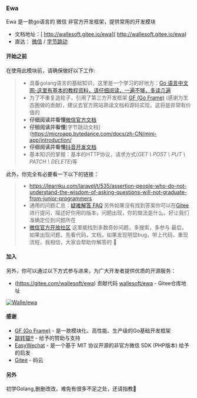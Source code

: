 ### Ewa
Ewa 是一款go语言的 微信 非官方开发框架，提供常用的开发模块
* 文档地址：[ http://wallesoft.gitee.io/ewa]( http://wallesoft.gitee.io/ewa)
* 直达： [微信](/official-account/) /  [字节跳动](/bytedance/)
#### 开始之前

在使用此模块前，请确保做好以下工作:
> * 具备golang语言的基础知识，这里是一个学习的好地方：[Go 语言中文网-这里有基本的教程资料，请仔细阅读，一遍不够，多读几遍](https://books.studygolang.com)
> * 为了不重复造轮子，引用了第三方开发框架 [GF (Go Frame)](https://goframe.org) (感谢为生态圈做的贡献)，建议去官方网站熟读文档和源码实现，这将是非常有价值的
> * **仔细阅读并看懂**[微信官方文档](https://developers.weixin.qq.com/doc/)
> * **仔细阅读并看懂**[字节跳动文档](https://microapp.bytedance.com/docs/zh-CN/mini-app/introduction/
> * **仔细阅读并看懂**[抖音开发文档](https://open.douyin.com/platform/doc/6848834666171009035)
> * 基本知识的掌握：基本的HTTP协议，请求方式(_GET \ POST \ PUT \ PATCH \ DELETE_)等

此外，你完全有必要看一下以下的链接：
> *  https://learnku.com/laravel/t/535/assertion-people-who-do-not-understand-the-wisdom-of-asking-questions-will-not-graduate-from-junior-programmers
> * 通用的问题汇总：[疑难解答 FAQ](/faq)
另外如果没有找到答案你可以在[Gitee](https://gitee.com/wallesoft/ewa/issues)进行提问，描述好你用的版本，问题出现，你的做法是什么，好让我们准确定位到问题所在
> * [微信官方开放社区](https://developers.weixin.qq.com/) 这里能找到多数奇妙问题，多搜索，多参与
>  最后，如果出现问题，先看代码，文档，如果发现明显bug，带上代码，重现流程，我相信，大家会帮助你解答的 :pray:

#### 加入

另外，你可以通过以下方式参与进来，为广大开发者提供优质的开源服务：
* (https://gitee.com/wallesoft/ewa) 贡献代码 [wallesoft/ewa](https://gitee.com/wallesoft/ewa) - Gitee仓库地址

[![Walle/ewa](https://gitee.com/wallesoft/ewa/widgets/widget_card.svg?colors=393222,ebdfc1,fffae5,d8ca9f,393222,a28b40)](https://gitee.com/wallesoft/ewa)

#### 感谢
* [GF (Go Frame)](https://goframe.org) - 是一款模块化、高性能、生产级的Go基础开发框架
* [跳转猫®](https://tiaozhuanmao.com) - 给予的赞助与支持
* [EasyWechat](https://easywechat.com) -  是一个基于 MIT 协议开源的非官方微信 SDK (PHP版本) 给予的启发
* [Gitee](https://gitee.com) - 码云

#### 另外
初学Golang,删删改改，难免有很多不足之处，还请指教:pray:

